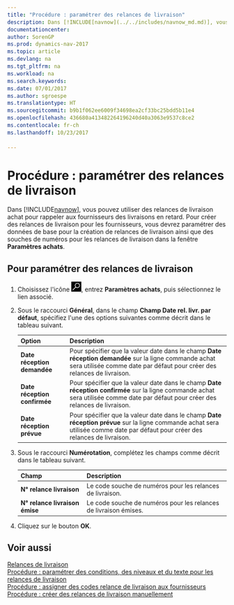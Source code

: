 ```yaml
---
title: "Procédure : paramétrer des relances de livraison"
description: Dans [!INCLUDE[navnow](../../includes/navnow_md.md)], vous pouvez utiliser des relances de livraison achat pour rappeler aux fournisseurs des livraisons en retard.
documentationcenter: 
author: SorenGP
ms.prod: dynamics-nav-2017
ms.topic: article
ms.devlang: na
ms.tgt_pltfrm: na
ms.workload: na
ms.search.keywords: 
ms.date: 07/01/2017
ms.author: sgroespe
ms.translationtype: HT
ms.sourcegitcommit: b9b1f062ee6009f34698ea2cf33bc25bdd5b11e4
ms.openlocfilehash: 436680a413482264196240d40a3063e9537c8ce2
ms.contentlocale: fr-ch
ms.lasthandoff: 10/23/2017

---
```

# <a name="how-to-set-up-delivery-reminders"></a>Procédure : paramétrer des relances de livraison
Dans [!INCLUDE[navnow](../../includes/navnow_md.md)], vous pouvez utiliser des relances de livraison achat pour rappeler aux fournisseurs des livraisons en retard. Pour créer des relances de livraison pour les fournisseurs, vous devrez paramétrer des données de base pour la création de relances de livraison ainsi que des souches de numéros pour les relances de livraison dans la fenêtre **Paramètres achats**.  

## <a name="to-set-up-delivery-reminders"></a>Pour paramétrer des relances de livraison  

1.  Choisissez l'icône ![Page ou état pour la recherche](../../media/ui-search/search_small.png "icône Page ou état pour la recherche"), entrez **Paramètres achats**, puis sélectionnez le lien associé.  
2.  Sous le raccourci **Général**, dans le champ **Champ Date rel. livr. par défaut**, spécifiez l'une des options suivantes comme décrit dans le tableau suivant.  

    |Option|Description|  
    |----------------------------------|---------------------------------------|  
    |**Date réception demandée**|Pour spécifier que la valeur date dans le champ **Date réception demandée** sur la ligne commande achat sera utilisée comme date par défaut pour créer des relances de livraison.|  
    |**Date réception confirmée**|Pour spécifier que la valeur date dans le champ **Date réception confirmée** sur la ligne commande achat sera utilisée comme date par défaut pour créer des relances de livraison.|  
    |**Date réception prévue**|Pour spécifier que la valeur date dans le champ **Date réception prévue** sur la ligne commande achat sera utilisée comme date par défaut pour créer des relances de livraison.|  

3.  Sous le raccourci **Numérotation**, complétez les champs comme décrit dans le tableau suivant.  

    |Champ|Description|  
    |---------------------------------|---------------------------------------|  
    |**N° relance livraison**|Le code souche de numéros pour les relances de livraison.|  
    |**N° relance livraison émise**|Le code souche de numéros pour les relances de livraison émises.|  

4.  Cliquez sur le bouton **OK**.  

## <a name="see-also"></a>Voir aussi  
 [Relances de livraison](delivery-reminders.md)   
 [Procédure : paramétrer des conditions, des niveaux et du texte pour les relances de livraison](how-to-set-up-delivery-reminder-terms-levels-and-text.md)   
 [Procédure : assigner des codes relance de livraison aux fournisseurs](how-to-assign-delivery-reminder-codes-to-vendors.md)   
 [Procédure : créer des relances de livraison manuellement](how-to-create-delivery-reminders-manually.md)

